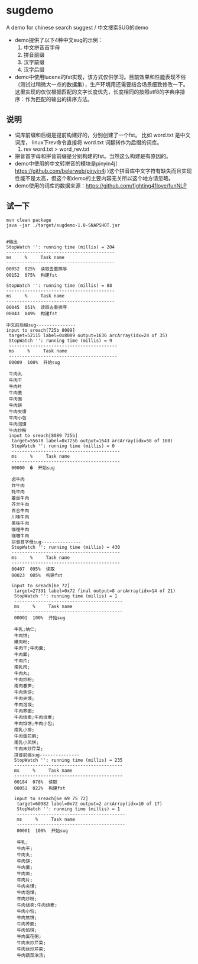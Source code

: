 # sugdemo
 A demo for chinese search suggest / 中文搜索SUG的demo
 
* demo提供了以下4种中文sug的示例：
    1. 中文拼音首字母
    2. 拼音前缀
    3. 汉字前缀
    4. 汉字后缀
* demo中使用lucene的fst实现，该方式仅供学习。目前效果和性能表现不俗（测试过稍微大一点的数据集），生产环境用还需要结合场景细致修改一下。
这里实现的仅仅根据匹配的文字长度优先，长度相同的按照utf8的字典序排序：作为匹配的输出的排序方法。
## 说明
* 词库前缀和后缀是提前构建好的，分别创建了一个fst。  比如 word.txt 是中文词库， linux下rev命令直接将 word.txt 词翻转作为后缀的词库。
    1. rev word.txt > word_rev.txt
* 拼音首字母和拼音前缀是分别构建的fst。当然这么构建是有原因的。
* demo中使用的中文转拼音的模块是pinyin4j( https://github.com/belerweb/pinyin4j )这个拼音库中文字符有缺失而且实现性能不是太高，但这个和demo的主要内容无关所以这个地方请忽略。
* demo使用的词库的数据来源：https://github.com/fighting41love/funNLP

## 试一下
```
mvn clean package
java -jar ./target/sugdemo-1.0-SNAPSHOT.jar


#输出
StopWatch '': running time (millis) = 204
-----------------------------------------
ms     %     Task name
-----------------------------------------
00052  025%  读取去重排序
00152  075%  构建fst

StopWatch '': running time (millis) = 88
-----------------------------------------
ms     %     Task name
-----------------------------------------
00045  051%  读取去重排序
00043  049%  构建fst

中文前后缀sug---------------
input to sreach[725b 8089]
 target=52115 label=0x8089 output=1636 arcArray(idx=24 of 35)
 StopWatch '': running time (millis) = 9
 -----------------------------------------
 ms     %     Task name
 -----------------------------------------
 00009  100%  开始sug

 牛肉丸
 牛肉干
 牛肉片
 牛肉羹
 牛肉面
 牛肉饼
 牛肉夹馍
 牛肉小包
 牛肉泡馍
 牛肉炒粉
 input to sreach[8089 725b]
  target=55678 label=0x725b output=1643 arcArray(idx=58 of 108)
  StopWatch '': running time (millis) = 0
  -----------------------------------------
  ms     %     Task name
  -----------------------------------------
  00000  �  开始sug

  卤牛肉
  炸牛肉
  牦牛肉
  姜丝牛肉
  芥兰牛肉
  百合牛肉
  川味牛肉
  美味牛肉
  咖哩牛肉
  咖喱牛肉
  拼音首字母sug---------------
  StopWatch '': running time (millis) = 430
  -----------------------------------------
  ms     %     Task name
  -----------------------------------------
  00407  095%  读取
  00023  005%  构建fst

  input to sreach[6e 72]
   target=27391 label=0x72 final output=8 arcArray(idx=14 of 21)
   StopWatch '': running time (millis) = 1
   -----------------------------------------
   ms     %     Task name
   -----------------------------------------
   00001  100%  开始sug

   牛乳;纳仁;
   牛肉饼;
   嫩肉粉;
   牛肉干;牛肉羹;
   牛肉面;
   牛肉片;
   南乳肉;
   牛肉丸;
   牛肉炒粉;
   南肉春笋;
   牛肉焦饼;
   牛肉夹馍;
   牛肉泡馍;
   牛肉荞面;
   牛肉烧卖;牛肉烧麦;
   牛肉馅饼;牛肉小包;
   南乳小排;
   牛肉蛋花粥;
   南乳小凤饼;
   牛肉末炒芹菜;
   拼音前缀sug---------------
   StopWatch '': running time (millis) = 235
   -----------------------------------------
   ms     %     Task name
   -----------------------------------------
   00184  078%  读取
   00051  022%  构建fst

   input to sreach[6e 69 75 72]
    target=60982 label=0x72 output=2 arcArray(idx=10 of 17)
	StopWatch '': running time (millis) = 1
	-----------------------------------------
	ms     %     Task name
	-----------------------------------------
	00001  100%  开始sug

	牛乳;
	牛肉干;
	牛肉丸;
	牛肉饼;
	牛肉羹;
	牛肉面;
	牛肉片;
	牛肉夹馍;
	牛肉泡馍;
	牛肉炒粉;
	牛肉烧卖;牛肉烧麦;
	牛肉小包;
	牛肉焦饼;
	牛肉荞面;
	牛肉馅饼;
	牛肉蛋花粥;
	牛肉末炒芹菜;
	牛肉丝炒芹菜;
	牛肉蔬菜浓汤;
```

